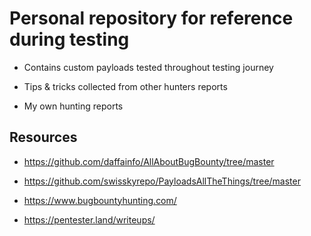 # Personal repository for reference during testing

- Contains custom payloads tested throughout testing journey

- Tips & tricks collected from other hunters reports

- My own hunting reports

## Resources

- https://github.com/daffainfo/AllAboutBugBounty/tree/master

- https://github.com/swisskyrepo/PayloadsAllTheThings/tree/master

- https://www.bugbountyhunting.com/

- https://pentester.land/writeups/
